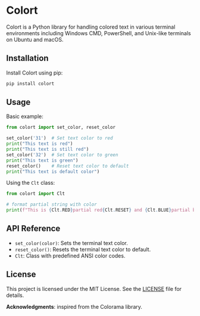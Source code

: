 # Colort

Colort is a Python library for handling colored text in various terminal environments including Windows CMD, PowerShell, and Unix-like terminals on Ubuntu and macOS.

## Installation

Install Colort using pip:



```bash
pip install colort
```
## Usage

Basic example:

```python
from colort import set_color, reset_color

set_color('31')  # Set text color to red
print("This text is red")
print("This text is still red")
set_color('32')  # Set text color to green
print("This text is green")
reset_color()    # Reset text color to default
print("This text is default color")
```

Using the `Clt` class:

```python
from colort import Clt

# format partial string with color
print(f"This is {Clt.RED}partial red{Clt.RESET} and {Clt.BLUE}partial blue{Clt.RESET} text.")
```

## API Reference

- `set_color(color)`: Sets the terminal text color.
- `reset_color()`: Resets the terminal text color to default.
- `Clt`: Class with predefined ANSI color codes.

## License

This project is licensed under the MIT License. See the [LICENSE](LICENSE) file for details.


**Acknowledgments**: inspired from the Colorama library. 